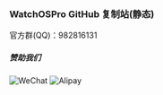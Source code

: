 ### WatchOSPro GitHub 复制站(静态)
官方群(QQ)：982816131
##### 赞助我们
![WeChat](https://cengtuyin.github.io/WatchOSPro/src/img/WeChatPay.png)
![Alipay](https://cengtuyin.github.io/WatchOSPro/src/img/Alipay.jpg)
